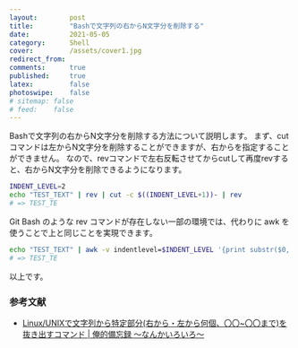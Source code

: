 ```yaml
---
layout:        post
title:         "Bashで文字列の右からN文字分を削除する"
date:          2021-05-05
category:      Shell
cover:         /assets/cover1.jpg
redirect_from:
comments:      true
published:     true
latex:         false
photoswipe:    false
# sitemap: false
# feed:    false
---
```


Bashで文字列の右からN文字分を削除する方法について説明します。
まず、cutコマンドは左からN文字分を削除することができますが、右からを指定することができません。
なので、revコマンドで左右反転させてからcutして再度revすると、右からN文字分を削除できるようになります。

```bash
INDENT_LEVEL=2
echo "TEST_TEXT" | rev | cut -c $((INDENT_LEVEL+1))- | rev
# => TEST_TE
```

Git Bash のような rev コマンドが存在しない一部の環境では、代わりに awk を使うことで上と同じことを実現できます。

```bash
echo "TEST_TEXT" | awk -v indentlevel=$INDENT_LEVEL '{print substr($0, 0, length($0)-indentlevel)}'
# => TEST_TE
```

以上です。


### 参考文献

- [Linux/UNIXで文字列から特定部分(右から・左から何個、〇〇\~〇〇まで)を抜き出すコマンド \| 俺的備忘録 〜なんかいろいろ〜](https://orebibou.com/ja/home/201602/20160228_001/)
